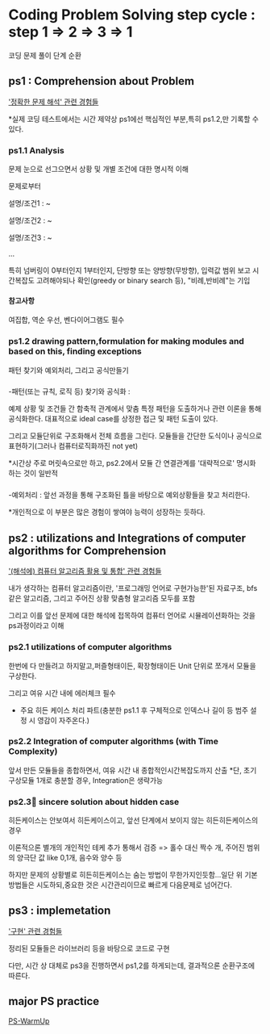 # Coding Problem Solving step cycle : step 1 => 2 => 3 => 1
코딩 문제 풀이 단계 순환

## ps1 : Comprehension about Problem
['정확한 문제 해석' 관련 경험들](https://github.com/devsacti/Algorithms-ProblemSolving/blob/main/ProblemSolving/PS_major_experience/ps1.md)

*실제 코딩 테스트에서는 시간 제약상 ps1에선 핵심적인 부분,특히 ps1.2,만 기록할 수 있다.

### ps1.1 Analysis
문제 눈으로 선그으면서 상황 및 개별 조건에 대한 명시적 이해

문제로부터 

설명/조건1 : ~

설명/조건2 : ~

설명/조건3 : ~

...

특히 넘버링이 0부터인지 1부터인지, 단방향 또는 양방향(무방향), 입력값 범위 보고 시간복잡도 고려해야되나 확인(greedy or binary search 등), "비례,반비례"는 기입

#### 참고사항
여집합, 역순 우선, 벤다이어그램도 필수

### ps1.2 drawing pattern,formulation for making modules and based on this, finding exceptions
패턴 찾기와 예외처리, 그리고 공식만들기

###
-패턴(또는 규칙, 로직 등) 찾기와 공식화 :

예제 상황 및 조건들 간 함축적 관계에서 맞춤 특정 패턴을 도출하거나 관련 이론을 통해 공식화한다. 대표적으로 ideal case를 상정한 접근 및 패턴 도출이 있다.

그리고 모듈단위로 구조화해서 전체 흐름을 그린다. 모듈들을 간단한 도식이나 공식으로 표현하기(그러나 컴퓨터로직화까진 not yet)

*시간상 주로 머릿속으로만 하고, ps2.2에서 모듈 간 연결관계를 '대략적으로' 명시화하는 것이 일반적

###
-예외처리 : 앞선 과정을 통해 구조화된 틀을 바탕으로 예외상황들을 찾고 처리한다.

*개인적으로 이 부분은 많은 경험이 쌓여야 능력이 성장하는 듯하다.


## ps2 : utilizations and Integrations of computer algorithms for Comprehension
['(해석에) 컴퓨터 알고리즘 활용 및 통합' 관련 경험들](https://github.com/devsacti/Algorithms-ProblemSolving/blob/main/ProblemSolving/PS_major_experience/ps2.md)

내가 생각하는 컴퓨터 알고리즘이란, '프로그래밍 언어로 구현가능한'된 자료구조, bfs같은 알고리즘, 그리고 주어진 상황 맞춤형 알고리즘 모두를 포함

그리고 이를 앞선 문제에 대한 해석에 접목하여 컴퓨터 언어로 시뮬레이션화하는 것을 ps과정이라고 이해

### ps2.1 utilizations of computer algorithms
한번에 다 만들려고 하지말고,퍼즐형태이든, 확장형태이든 Unit 단위로 쪼개서 모듈을 구상한다.

그리고 여유 시간 내에 에러체크 필수

* 주요 히든 케이스 처리 파트(충분한 ps1.1 후 구체적으로 인덱스나 길이 등 범주 설정 시 영감이 자주온다.)

### ps2.2 Integration of computer algorithms (with Time Complexity)

앞서 만든 모듈들을 종합하면서, 여유 시간 내 종합적인시간복잡도까지 산출
*단, 초기 구상모듈 1개로 충분할 경우, Integration은 생략가능

### ps2.3🥇 sincere solution about hidden case
히든케이스는 안보여서 히든케이스이고, 앞선 단계에서 보이지 않는 히든히든케이스의 경우

이론적으론 별개의 개인적인 테케 추가 통해서 검증 => 홀수 대신 짝수 개, 주어진 범위의 양극단 값 like 0,1개, 음수와 양수 등

하지만 문제의 상황별로 히든히든케이스는 숨는 방법이 무한가지인듯함...일단 위 기본방법들은 시도하되,중요한 것은 시간관리이므로 빠르게 다음문제로 넘어간다.

## ps3 : implemetation
['구현' 관련 경험들](https://github.com/devsacti/Algorithms-ProblemSolving/blob/main/ProblemSolving/PS_major_experience/ps3.md)

정리된 모듈들은 라이브러리 등을 바탕으로 코드로 구현

다만, 시간 상 대체로 ps3을 진행하면서 ps1,2를 하게되는데, 결과적으론 순환구조에 따른다.


## major PS practice
[PS-WarmUp](https://github.com/devsacti/Algorithms-ProblemSolving/tree/main/ProblemSolving/PS-WarmUp)
